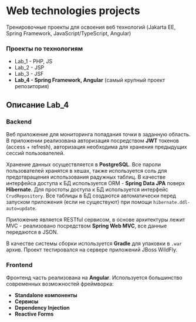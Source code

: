 # Web technologies projects
Тренировочные проекты для освоения веб технологий (Jakarta EE, Spring Framework, JavaScript/TypeScript, Angular)

### Проекты по технологиям
* Lab_1 - PHP, JS
* Lab_2 - JSP
* Lab_3 - JSF
* **Lab_4 - Spring Framework, Angular** (самый крупный проект репозитория)

 ## Описание Lab_4
 ### Backend
 Веб приложение для мониторинга попадания точки в заданную область. В приложении реализована авторизация посредством **JWT** токенов (access + refresh), авторизация необходима для хранения предыдущих сессий пользователей. 
 
 Хранение данных осуществляется в **PostgreSQL**. Все пароли пользователей хранятся в хешах, также используется соль для предотвращения использования радужных таблиц.
 В качестве интерфейса доступа к БД используется ORM - **Spring Data JPA** поверх **Hibernate**. Для простоты доступа к БД используется интерфейс `CrudRepository`. Все таблицы в БД создаются автоматически перед запуском приложения (если не существуют) при помощи `hibernate.ddl-auto=update`.
 
 Приложение является RESTful сервисом, в основе архитектуры лежит MVC - реализовано посредством **Spring Web MVC**, все данные передаются в JSON.

В качестве системы сборки используется **Gradle** для упаковки в `.war` архив. Проект тестировался на сервере приложений JBoss WildFly.

 ### Frontend
 Фронтенд часть реализована на **Angular**. Используется большинство современных возможностей фреймворка:
 * **Standalone компоненты**
 * **Сервисы**
 * **Dependency Injection**
 * **Reactive Forms**
